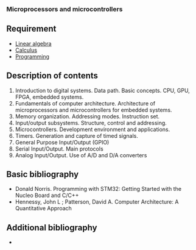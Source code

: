 ### Microprocessors and microcontrollers

## Requirement

- [Linear algebra](../block1/linear_algebra.md)
- [Calculus](../block1/calculus.md)
- [Programming](../block1/programming.md)

## Description of contents

1. Introduction to digital systems. Data path. Basic concepts. CPU, GPU, FPGA, embedded systems.
2. Fundamentals of computer architecture. Architecture of microprocessors and microcontrollers for embedded systems.
3. Memory organization. Addressing modes. Instruction set.
4. Input/output subsystems. Structure, control and addressing.
5. Microcontrollers. Development environment and applications.
6. Timers. Generation and capture of timed signals.
7. General Purpose Input/Output (GPIO)
8. Serial Input/Output. Main protocols
9. Analog Input/Output. Use of A/D and D/A converters

## Basic bibliography

- Donald Norris. Programming with STM32: Getting Started with the Nucleo Board and C/C++
- Hennessy, John L ; Patterson, David A. Computer Architecture: A Quantitative Approach

## Additional bibliography

- 